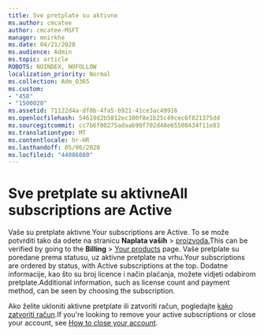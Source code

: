 ```yaml
---
title: Sve pretplate su aktivne
ms.author: cmcatee
author: cmcatee-MSFT
manager: mnirkhe
ms.date: 04/21/2020
ms.audience: Admin
ms.topic: article
ROBOTS: NOINDEX, NOFOLLOW
localization_priority: Normal
ms.collection: Adm_O365
ms.custom:
- "458"
- "1500020"
ms.assetid: 71122d4a-df0b-4fa5-b921-41ce3ac49916
ms.openlocfilehash: 54619d2b5012ec100f8e1b25c49cec6f821375dd
ms.sourcegitcommit: cc7b6f00275adaab90f702d48e65500434f11e83
ms.translationtype: MT
ms.contentlocale: hr-HR
ms.lasthandoff: 05/06/2020
ms.locfileid: "44086880"
---
```

# <a name="all-subscriptions-are-active"></a><span data-ttu-id="5f1ff-102">Sve pretplate su aktivne</span><span class="sxs-lookup"><span data-stu-id="5f1ff-102">All subscriptions are Active</span></span>

<span data-ttu-id="5f1ff-103">Vaše su pretplate aktivne.</span><span class="sxs-lookup"><span data-stu-id="5f1ff-103">Your subscriptions are Active.</span></span> <span data-ttu-id="5f1ff-104">To se može potvrditi tako da odete na stranicu **Naplata vaših** \> [proizvoda.](https://go.microsoft.com/fwlink/p/?linkid=842054)</span><span class="sxs-lookup"><span data-stu-id="5f1ff-104">This can be verified by going to the **Billing** \> [Your products](https://go.microsoft.com/fwlink/p/?linkid=842054) page.</span></span> <span data-ttu-id="5f1ff-105">Vaše pretplate su poredane prema statusu, uz aktivne pretplate na vrhu.</span><span class="sxs-lookup"><span data-stu-id="5f1ff-105">Your subscriptions are ordered by status, with Active subscriptions at the top.</span></span> <span data-ttu-id="5f1ff-106">Dodatne informacije, kao što su broj licence i način plaćanja, možete vidjeti odabirom pretplate.</span><span class="sxs-lookup"><span data-stu-id="5f1ff-106">Additional information, such as license count and payment method, can be seen by choosing the subscription.</span></span>
  
<span data-ttu-id="5f1ff-107">Ako želite ukloniti aktivne pretplate ili zatvoriti račun, pogledajte [kako zatvoriti račun](https://docs.microsoft.com/microsoft-365/commerce/close-your-account?view=o365-worldwide).</span><span class="sxs-lookup"><span data-stu-id="5f1ff-107">If you're looking to remove your active subscriptions or close your account, see [How to close your account](https://docs.microsoft.com/microsoft-365/commerce/close-your-account?view=o365-worldwide).</span></span>
